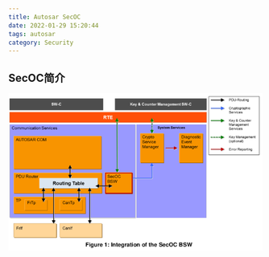 ```yaml
---
title: Autosar SecOC
date: 2022-01-29 15:20:44
tags: autosar
category: Security
---
```


## SecOC简介
<!--more-->
![secoc arch](/images/secoc_arch.png "AUTOSAR SecOC")
